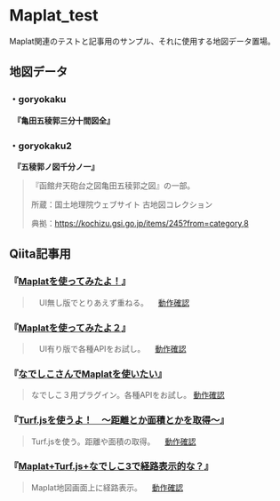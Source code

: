# Maplat_test
Maplat関連のテストと記事用のサンプル、それに使用する地図データ置場。

## 地図データ
### ・goryokaku
　**『亀田五稜郭三分十間図全』**
### ・goryokaku2
　**『五稜郭ノ図千分ノ一』**

> 『函館弁天砲台之図亀田五稜郭之図』の一部。
> 
> 所蔵：国土地理院ウェブサイト 古地図コレクション
>
> 典拠：https://kochizu.gsi.go.jp/items/245?from=category,8

## Qiita記事用
### 『[Maplatを使ってみたよ！](https://qiita.com/snowdrops89/items/e153a108b9a356ea42d6)』

>　UI無し版でとりあえず重ねる。
>　[動作確認](https://snowdrops89.github.io/Maplat_test/test_core/index.html)

### 『[Maplatを使ってみたよ２](https://qiita.com/snowdrops89/items/86cd0e0a177da51239d0)』

>　UI有り版で各種APIをお試し。
>　[動作確認](https://snowdrops89.github.io/Maplat_test/test_UI/index.html)

### 『[なでしこさんでMaplatを使いたい](https://qiita.com/snowdrops89/items/c05f89a928e48a567950)』

> なでしこ３用プラグイン。各種APIをお試し。
> [動作確認](https://snowdrops89.github.io/Maplat_test/test/nako3_test_2.html)

### 『[Turf.jsを使うよ！　～距離とか面積とかを取得～](https://qiita.com/snowdrops89/items/3bf43b473513bab80f8a)』

> Turf.jsを使う。距離や面積の取得。
>　[動作確認](https://snowdrops89.github.io/Maplat_test/test/nako3_test_Turf_1.html)

### 『[Maplat+Turf.js+なでしこ3で経路表示的な？](https://qiita.com/snowdrops89/items/4ad9f0aac53119a48ce6)』

> Maplat地図画面上に経路表示。
>　[動作確認](https://snowdrops89.github.io/Maplat_test/test/nako3_test_Turf_2.html)

